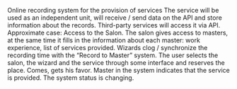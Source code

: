Online recording system for the provision of services
The service will be used as an independent unit, will receive / send data on the API and store information about the records. Third-party services will access it via API.
Approximate case: Access to the Salon. The salon gives access to masters, at the same time it fills in the information about each master: work experience, list of services provided. Wizards clog / synchronize the recording time with the “Record to Master” system. The user selects the salon, the wizard and the service through some interface and reserves the place. Comes, gets his favor. Master in the system indicates that the service is provided. The system status is changing.
